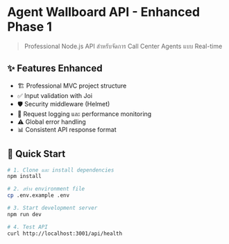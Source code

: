 # Agent Wallboard API - Enhanced Phase 1

> Professional Node.js API สำหรับจัดการ Call Center Agents แบบ Real-time

## ✨ Features Enhanced
- 🏗️ Professional MVC project structure  
- ✅ Input validation with Joi
- 🛡️ Security middleware (Helmet)
- 📝 Request logging และ performance monitoring
- ⚠️ Global error handling
- 📊 Consistent API response format

## 🚀 Quick Start

```bash
# 1. Clone และ install dependencies
npm install
```
```bash
# 2. สร้าง environment file
cp .env.example .env
```

```bash
# 3. Start development server
npm run dev
```

```bash
# 4. Test API
curl http://localhost:3001/api/health
```